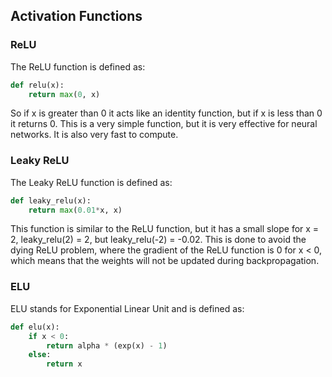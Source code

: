 ## Activation Functions

### ReLU
The ReLU function is defined as:
```python
def relu(x):
    return max(0, x)
```
So if x is greater than 0 it acts like an identity function, but if x is less
than 0 it returns 0. This is a very simple function, but it is very effective
for neural networks. It is also very fast to compute. 

### Leaky ReLU
The Leaky ReLU function is defined as:
```python
def leaky_relu(x):
    return max(0.01*x, x)

```
This function is similar to the ReLU function, but it has a small slope for
x = 2,  leaky_relu(2) = 2, but leaky_relu(-2) = -0.02. This is done to avoid
the dying ReLU problem, where the gradient of the ReLU function is 0 for x < 0,
which means that the weights will not be updated during backpropagation.

### ELU
ELU stands for Exponential Linear Unit and is defined as:
```python
def elu(x):
    if x < 0:
        return alpha * (exp(x) - 1)
    else:
        return x
```


